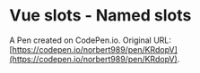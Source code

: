 # Vue slots - Named slots

A Pen created on CodePen.io. Original URL: [https://codepen.io/norbert989/pen/KRdopV](https://codepen.io/norbert989/pen/KRdopV).


